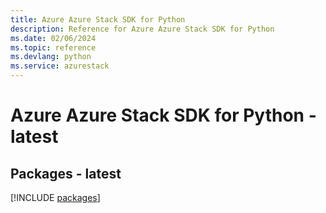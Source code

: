 ```yaml
---
title: Azure Azure Stack SDK for Python
description: Reference for Azure Azure Stack SDK for Python
ms.date: 02/06/2024
ms.topic: reference
ms.devlang: python
ms.service: azurestack
---
```

# Azure Azure Stack SDK for Python - latest
## Packages - latest
[!INCLUDE [packages](azure-stack-index.md)]